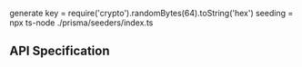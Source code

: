 generate key = require('crypto').randomBytes(64).toString('hex')
seeding = npx ts-node ./prisma/seeders/index.ts
## API Specification